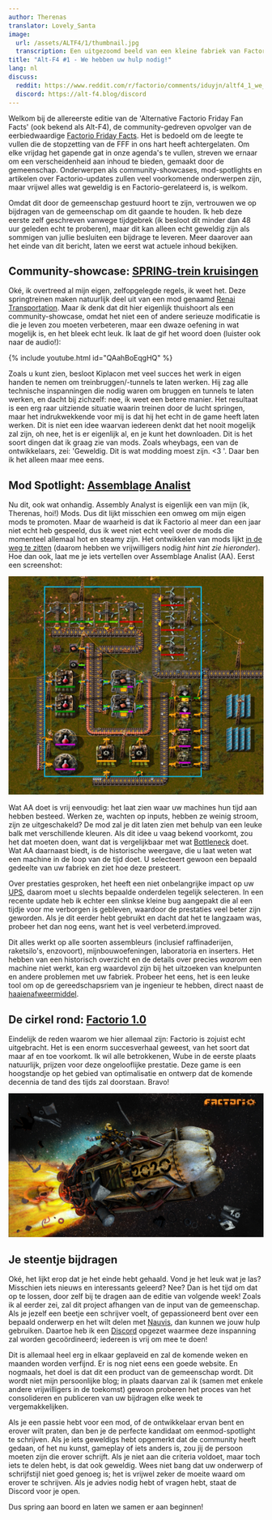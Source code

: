 ```yaml
---
author: Therenas
translator: Lovely_Santa
image:
  url: /assets/ALTF4/1/thumbnail.jpg
  transcription: Een uitgezoomd beeld van een kleine fabriek van Factorio
title: "Alt-F4 #1 - We hebben uw hulp nodig!"
lang: nl
discuss:
  reddit: https://www.reddit.com/r/factorio/comments/iduyjn/altf4_1_we_need_you/
  discord: https://alt-f4.blog/discord
---
```


Welkom bij de allereerste editie van de 'Alternative Factorio Friday Fan Facts' (ook bekend als Alt-F4), de community-gedreven opvolger van de eerbiedwaardige [Factorio Friday Facts](https://factorio.com/blog/). Het is bedoeld om de leegte te vullen die de stopzetting van de FFF in ons hart heeft achtergelaten. Om elke vrijdag het gapende gat in onze agenda's te vullen, streven we ernaar om een ​​verscheidenheid aan inhoud te bieden, gemaakt door de gemeenschap. Onderwerpen als community-showcases, mod-spotlights en artikelen over Factorio-updates zullen veel voorkomende onderwerpen zijn, maar vrijwel alles wat geweldig is en Factorio-gerelateerd is, is welkom.

Omdat dit door de gemeenschap gestuurd hoort te zijn, vertrouwen we op bijdragen van de gemeenschap om dit gaande te houden. Ik heb deze eerste zelf geschreven vanwege tijdgebrek (ik besloot dit minder dan 48 uur geleden echt te proberen), maar dit kan alleen echt geweldig zijn als sommigen van jullie besluiten een bijdrage te leveren. Meer daarover aan het einde van dit bericht, laten we eerst wat actuele inhoud bekijken.

## Community-showcase: [SPRING-trein kruisingen](https://www.reddit.com/r/factorio/comments/i5yoaj/train_junctions_pfft_try_train_jumptions)

Oké, ik overtreed al mijn eigen, zelfopgelegde regels, ik weet het. Deze springtreinen maken natuurlijk deel uit van een mod genaamd [Renai Transportation](https://mods.factorio.com/mod/RenaiTransportation). Maar ik denk dat dit hier eigenlijk thuishoort als een community-showcase, omdat het niet een of andere serieuze modificatie is die je leven zou moeten verbeteren, maar een dwaze oefening in wat mogelijk is, en het bleek echt leuk. Ik laat de gif het woord doen (luister ook naar de audio!):

{% include youtube.html id="QAahBoEqgHQ" %}

Zoals u kunt zien, besloot Kiplacon met veel succes het werk in eigen handen te nemen om treinbruggen/-tunnels te laten werken. Hij zag alle technische inspanningen die nodig waren om bruggen en tunnels te laten werken, en dacht bij zichzelf: nee, ik weet een betere manier. Het resultaat is een erg raar uitziende situatie waarin treinen door de lucht springen, maar het indrukwekkende voor mij is dat hij het echt in de game heeft laten werken. Dit is niet een idee waarvan iedereen denkt dat het nooit mogelijk zal zijn, oh nee, het is er eigenlijk al, en je kunt het downloaden. Dit is het soort dingen dat ik graag zie van mods. Zoals wheybags, een van de ontwikkelaars, zei: 'Geweldig. Dit is wat modding moest zijn. <3 '. Daar ben ik het alleen maar mee eens.

## Mod Spotlight: [Assemblage Analist](https://mods.factorio.com/mod/assemblyanalyst)

Nu dit, ook wat onhandig. Assembly Analyst is eigenlijk een van mijn (ik, Therenas, hoi!) Mods. Dus dit lijkt misschien een omweg om mijn eigen mods te promoten. Maar de waarheid is dat ik Factorio al meer dan een jaar niet echt heb gespeeld, dus ik weet niet echt veel over de mods die momenteel allemaal hot en steamy zijn. Het ontwikkelen van mods lijkt [in de weg te zitten](https://cdn.discordapp.com/attachments/603392474458882065/745728165116248144/mod_brain.png) (daarom hebben we vrijwilligers nodig *hint hint zie hieronder*). Hoe dan ook, laat me je iets vertellen over Assemblage Analist (AA). Eerst een screenshot:

![](/assets/ALTF4/1/assembly_analyst.jpg?raw=true)

Wat AA doet is vrij eenvoudig: het laat zien waar uw machines hun tijd aan hebben besteed. Werken ze, wachten op inputs, hebben ze weinig stroom, zijn ze uitgeschakeld? De mod zal je dit laten zien met behulp van een leuke balk met verschillende kleuren. Als dit idee u vaag bekend voorkomt, zou het dat moeten doen, want dat is vergelijkbaar met wat [Bottleneck](https://mods.factorio.com/mod/Bottleneck) doet. Wat AA daarnaast biedt, is de historische weergave, die u laat weten wat een machine in de loop van de tijd doet. U selecteert gewoon een bepaald gedeelte van uw fabriek en ziet hoe deze presteert.

Over prestaties gesproken, het heeft een niet onbelangrijke impact op uw [UPS](https://www.reddit.com/r/factorio/comments/5dmura/can_someone_explain_ups/da5q364/?utm_source=reddit&utm_medium=web2x&context=3), daarom moet u slechts bepaalde onderdelen tegelijk selecteren. In een recente update heb ik echter een slinkse kleine bug aangepakt die al een tijdje voor me verborgen is gebleven, waardoor de prestaties veel beter zijn geworden. Als je dit eerder hebt gebruikt en dacht dat het te langzaam was, probeer het dan nog eens, want het is veel verbeterd.improved.

Dit alles werkt op alle soorten assembleurs (inclusief raffinaderijen, raketsilo's, enzovoort), mijnbouwoefeningen, laboratoria en inserters. Het hebben van een historisch overzicht en de details over precies *waarom* een machine niet werkt, kan erg waardevol zijn bij het uitzoeken van knelpunten en andere problemen met uw fabriek. Probeer het eens, het is een leuke tool om op de gereedschapsriem van je ingenieur te hebben, direct naast de [haaienafweermiddel](https://www.youtube.com/watch?v=QnFOs7QlJSI).

## De cirkel rond: [Factorio 1.0](https://factorio.com/blog/post/fff-360)

Eindelijk de reden waarom we hier allemaal zijn: Factorio is zojuist echt uitgebracht. Het is een enorm succesverhaal geweest, van het soort dat maar af en toe voorkomt. Ik wil alle betrokkenen, Wube in de eerste plaats natuurlijk, prijzen voor deze ongelooflijke prestatie. Deze game is een hoogstandje op het gebied van optimalisatie en ontwerp dat de komende decennia de tand des tijds zal doorstaan. Bravo!

![](/assets/ALTF4/1/factorio_1dot0.jpeg?raw=true)

## Je steentje bijdragen

Oké, het lijkt erop dat je het einde hebt gehaald. Vond je het leuk wat je las? Misschien iets nieuws en interessants geleerd? Nee? Dan is het tijd om dat op te lossen, door zelf bij te dragen aan de editie van volgende week! Zoals ik al eerder zei, zal dit project afhangen van de input van de gemeenschap. Als je jezelf een beetje een schrijver voelt, of gepassioneerd bent over een bepaald onderwerp en het wilt delen met [Nauvis](https://www.reddit.com/r/factorio/comments/7fjh5l/what_is_nauvis_im_glad_you_asked/), dan kunnen we jouw hulp gebruiken. Daartoe heb ik een [Discord](https://alt-f4.blog/discord) opgezet waarmee deze inspanning zal worden gecoördineerd; iedereen is vrij om mee te doen!

Dit is allemaal heel erg in elkaar geplaveid en zal de komende weken en maanden worden verfijnd. Er is nog niet eens een goede website. En nogmaals, het doel is dat dit een product van de gemeenschap wordt. Dit wordt niet mijn persoonlijke blog; in plaats daarvan zal ik (samen met enkele andere vrijwilligers in de toekomst) gewoon proberen het proces van het consolideren en publiceren van uw bijdragen elke week te vergemakkelijken.

Als je een passie hebt voor een mod, of de ontwikkelaar ervan bent en erover wilt praten, dan ben je de perfecte kandidaat om een ​​mod-spotlight te schrijven. Als je iets geweldigs hebt opgemerkt dat de community heeft gedaan, of het nu kunst, gameplay of iets anders is, zou jij de persoon moeten zijn die erover schrijft. Als je niet aan die criteria voldoet, maar toch iets te delen hebt, is dat ook geweldig. Wees niet bang dat uw onderwerp of schrijfstijl niet goed genoeg is; het is vrijwel zeker de moeite waard om erover te schrijven. Als je advies nodig hebt of vragen hebt, staat de Discord voor je open.

Dus spring aan boord en laten we samen er aan beginnen!
